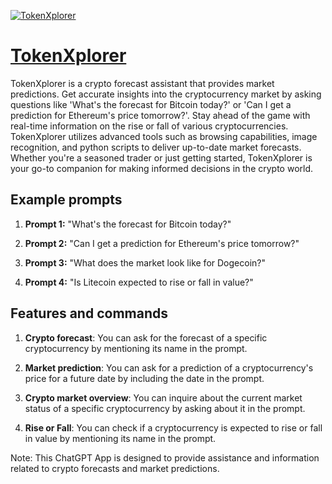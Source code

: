 [![TokenXplorer](https://files.oaiusercontent.com/file-x9NnPl67mLvPSj7sCpelw5PR?se=2123-10-18T10%3A09%3A24Z&sp=r&sv=2021-08-06&sr=b&rscc=max-age%3D31536000%2C%20immutable&rscd=attachment%3B%20filename%3D1fda5d1c-d0d0-4e4e-9a2a-9f304998425a.png&sig=n%2B6pWm5a5qI4jW3YPCgzuC22lPbfY0alfyCbUDyAUzA%3D)](https://chat.openai.com/g/g-DsUy4DUup-tokenxplorer)

# [TokenXplorer](https://chat.openai.com/g/g-DsUy4DUup-tokenxplorer)

TokenXplorer is a crypto forecast assistant that provides market predictions. Get accurate insights into the cryptocurrency market by asking questions like 'What's the forecast for Bitcoin today?' or 'Can I get a prediction for Ethereum's price tomorrow?'. Stay ahead of the game with real-time information on the rise or fall of various cryptocurrencies. TokenXplorer utilizes advanced tools such as browsing capabilities, image recognition, and python scripts to deliver up-to-date market forecasts. Whether you're a seasoned trader or just getting started, TokenXplorer is your go-to companion for making informed decisions in the crypto world.

## Example prompts

1. **Prompt 1:** "What's the forecast for Bitcoin today?"

2. **Prompt 2:** "Can I get a prediction for Ethereum's price tomorrow?"

3. **Prompt 3:** "What does the market look like for Dogecoin?"

4. **Prompt 4:** "Is Litecoin expected to rise or fall in value?"

## Features and commands

1. **Crypto forecast**: You can ask for the forecast of a specific cryptocurrency by mentioning its name in the prompt.

2. **Market prediction**: You can ask for a prediction of a cryptocurrency's price for a future date by including the date in the prompt.

3. **Crypto market overview**: You can inquire about the current market status of a specific cryptocurrency by asking about it in the prompt.

4. **Rise or Fall**: You can check if a cryptocurrency is expected to rise or fall in value by mentioning its name in the prompt.

Note: This ChatGPT App is designed to provide assistance and information related to crypto forecasts and market predictions.